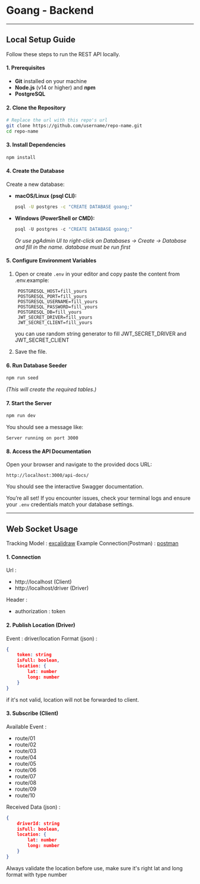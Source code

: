 # Goang - Backend

<hr/>


## Local Setup Guide

Follow these steps to run the REST API locally.

#### 1. Prerequisites

* **Git** installed on your machine
* **Node.js** (v14 or higher) and **npm**
* **PostgreSQL**

#### 2. Clone the Repository

```bash
# Replace the url with this repo's url
git clone https://github.com/username/repo-name.git
cd repo-name
```

#### 3. Install Dependencies

```bash
npm install
```


#### 4. Create the Database

Create a new database:

   * **macOS/Linux (psql CLI):**

     ```bash
     psql -U postgres -c "CREATE DATABASE goang;"
     ```
   * **Windows (PowerShell or CMD):**

     ```powershell
     psql -U postgres -c "CREATE DATABASE goang;"
     ```

     *Or use pgAdmin UI to right-click on Databases → Create → Database and fill in the name. database must be run first*


#### 5. Configure Environment Variables

1. Open or create `.env` in your editor and copy paste the content from .env.example:

   ```dotenv
    POSTGRESQL_HOST=fill_yours
    POSTGRESQL_PORT=fill_yours
    POSTGRESQL_USERNAME=fill_yours
    POSTGRESQL_PASSWORD=fill_yours
    POSTGRESQL_DB=fill_yours
    JWT_SECRET_DRIVER=fill_yours
    JWT_SECRET_CLIENT=fill_yours
   ```
    you can use random string generator to fill JWT_SECRET_DRIVER and JWT_SECRET_CLIENT
2. Save the file.

#### 6. Run Database Seeder

```bash
npm run seed
```

*(This will create the required tables.)*

#### 7. Start the Server

```bash
npm run dev
```

You should see a message like:

```
Server running on port 3000
```

#### 8. Access the API Documentation

Open your browser and navigate to the provided docs URL:

```
http://localhost:3000/api-docs/
```

You should see the interactive Swagger documentation.


You’re all set! If you encounter issues, check your terminal logs and ensure your `.env` credentials match your database settings.


<hr/>

## Web Socket Usage

Tracking Model : [excalidraw](https://excalidraw.com/#json=CrAvZ6N7gbWDDndokfLqm,jQemgkFEkTERY8DT_frFJQ)
Example Connection(Postman) : [postman](https://www.postman.com/lujir/workspace/goang/collection/68296359f71692b64e5fceaa?action=share&creator=30286824)

#### 1. Connection
Url :
- http://localhost (Client)
- http://localhost/driver (Driver)

Header : 
- authorization : token


#### 2. Publish Location (Driver)
Event : driver/location
Format (json) :
```json
{
    token: string
    isFull: boolean,
    location: {
        lat: number
        long: number
    }
}
```
if it's not valid, location will not be forwarded to client.



#### 3. Subscribe (Client)
Available Event :
- route/01
- route/02
- route/03
- route/04
- route/05
- route/06
- route/07
- route/08
- route/09
- route/10

Received Data (json) : 
```json
{
    driverId: string
    isFull: boolean,
    location: {
        lat: number
        long: number
    }
}
```
Always validate the location before use, make sure it's right lat and long format with type number
